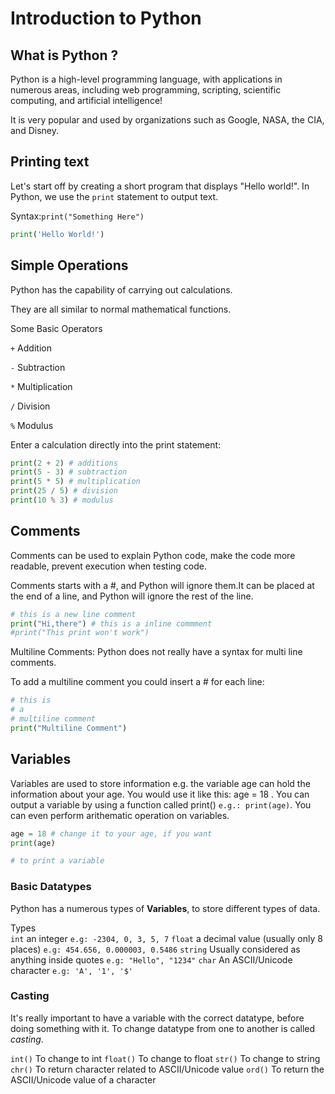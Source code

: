 # Introduction to Python

## What is Python ?
Python is a high-level programming language, with applications in numerous areas, including web programming, scripting, scientific computing, and artificial intelligence!

It is very popular and used by organizations such as Google, NASA, the CIA, and Disney.

## Printing text

Let's start off by creating a short program that displays "Hello world!".
In Python, we use the `print` statement to output text.

Syntax:`print("Something Here")`

```python runnable
print('Hello World!')
```

## Simple Operations

Python has the capability of carrying out calculations.

They are all similar to normal mathematical functions.

Some Basic Operators

`+`  Addition

`-`  Subtraction

`*`  Multiplication

`/`  Division

`%`  Modulus

Enter a calculation directly into the print statement:

```python runnable
print(2 + 2) # additions
print(5 - 3) # subtraction
print(5 * 5) # multiplication
print(25 / 5) # division
print(10 % 3) # modulus
```

## Comments 
Comments can be used to explain Python code, make the code more readable, prevent execution when testing code.

Comments starts with a #, and Python will ignore them.It can be placed at the end of a line, and Python will ignore the rest of the line. 

```python runnable
# this is a new line comment
print("Hi,there") # this is a inline commment
#print("This print won't work")
```

Multiline Comments:
Python does not really have a syntax for multi line comments.

To add a multiline comment you could insert a # for each line:

```python runnable
# this is 
# a 
# multiline comment
print("Multiline Comment")
```

## Variables

Variables are used to store information e.g. the variable age can hold the information about your age. You would use it like this: age = 18 . You can output a variable by using a function called print() `e.g.: print(age)`. You can even perform arithematic operation on variables.

```python runnable
age = 18 # change it to your age, if you want 
print(age)

# to print a variable
```

### Basic Datatypes

Python has a numerous types of **Variables**, to store different types of data.

Types  
`int`    an integer `e.g: -2304, 0, 3, 5, 7`
`float`  a decimal value (usually only 8 places) `e.g: 454.656, 0.000003, 0.5486`
`string` Usually considered as anything inside quotes `e.g: "Hello", "1234"`
`char`   An ASCII/Unicode character `e.g: 'A', '1', '$'`

### Casting

It's really important to have a variable with the correct datatype, before doing something with it.
To change datatype from one to another is called *casting*.

`int()` To change to int
`float()` To change to float
`str()`  To change to string
`chr()`  To return character related to ASCII/Unicode value
`ord()`  To return the ASCII/Unicode value of a character
